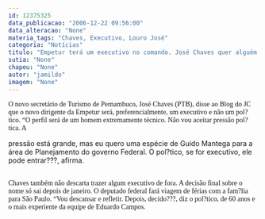 ```yaml
---
id: 12375325
data_publicacao: "2006-12-22 09:56:00"
data_alteracao: "None"
materia_tags: "Chaves, Executivo, Louro José"
categoria: "Notícias"
titulo: "Empetur terá um executivo no comando. José Chaves quer alguém com o perfil do Guido Mantega"
sutia: "None"
chapeu: "None"
autor: "jamildo"
imagem: "None"
---
```

<p><span style="font-family: Verdana;">O novo secret&aacute;rio de Turismo de Pernambuco, Jos&eacute; Chaves (PTB), disse ao Blog do JC que o novo dirigente da Empetur ser&aacute;, preferencialmente, um executivo e n&atilde;o um pol?tico. &ldquo;O perfil ser&aacute; de um homem extremamente t&eacute;cnico. N&atilde;o vou aceitar press&atilde;o pol?tica. A</span></p>
<p>press&atilde;o est&aacute; grande, mas eu quero uma esp&eacute;cie de Guido Mantega para a &aacute;rea de Planejamento do governo Federal. O pol?tico, se for executivo, ele pode entrar???, afirma.</p>
<p><span style="font-family: Verdana;"><br />Chaves tamb&eacute;m n&atilde;o descarta trazer algum executivo de fora. A decis&atilde;o final sobre o nome s&oacute; sai depois de janeiro. O deputado federal far&aacute; viagem de f&eacute;rias com a fam?lia para S&atilde;o Paulo. &ldquo;Vou descansar e refletir. Depois, decido???, diz o pol?tico, de 60 anos e o mais experiente da equipe de Eduardo Campos.</span></p>
